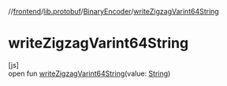 //[frontend](../../../index.md)/[lib.protobuf](../index.md)/[BinaryEncoder](index.md)/[writeZigzagVarint64String](write-zigzag-varint64-string.md)

# writeZigzagVarint64String

[js]\
open fun [writeZigzagVarint64String](write-zigzag-varint64-string.md)(value: [String](https://kotlinlang.org/api/latest/jvm/stdlib/kotlin/-string/index.html))
